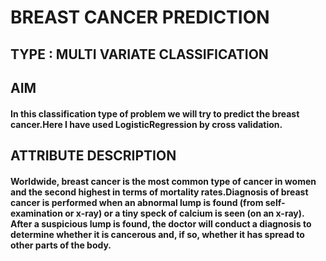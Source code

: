 # BREAST CANCER PREDICTION
## TYPE : MULTI VARIATE CLASSIFICATION
## AIM
#### In this classification type of problem we will try to predict the breast cancer.Here I have used LogisticRegression by cross validation.

## ATTRIBUTE DESCRIPTION
#### Worldwide, breast cancer is the most common type of cancer in women and the second highest in terms of mortality rates.Diagnosis of breast cancer is performed when an abnormal lump is found (from self-examination or x-ray) or a tiny speck of calcium is seen (on an x-ray). After a suspicious lump is found, the doctor will conduct a diagnosis to determine whether it is cancerous and, if so, whether it has spread to other parts of the body.
